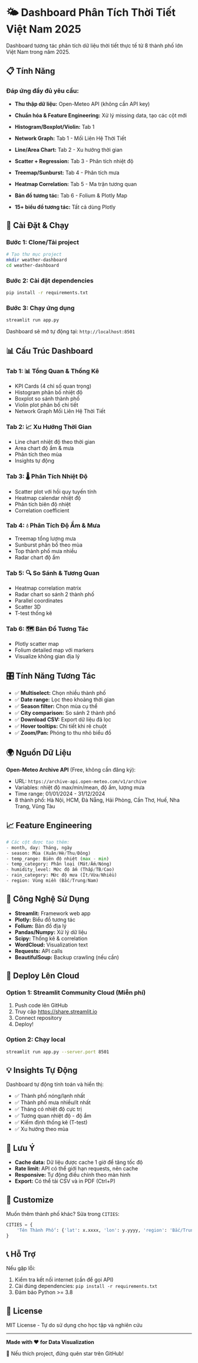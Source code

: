 # 🌤️ Dashboard Phân Tích Thời Tiết Việt Nam 2025

Dashboard tương tác phân tích dữ liệu thời tiết thực tế từ 8 thành phố lớn Việt Nam trong năm 2025.

## 📋 Tính Năng

###  Đáp ứng đầy đủ yêu cầu:

-  **Thu thập dữ liệu:** Open-Meteo API (không cần API key)
-  **Chuẩn hóa & Feature Engineering:** Xử lý missing data, tạo các cột mới
-  **Histogram/Boxplot/Violin:** Tab 1
-  **Network Graph:** Tab 1 - Mối Liên Hệ Thời Tiết
-  **Line/Area Chart:** Tab 2 - Xu hướng thời gian
-  **Scatter + Regression:** Tab 3 - Phân tích nhiệt độ
-  **Treemap/Sunburst:** Tab 4 - Phân tích mưa
-  **Heatmap Correlation:** Tab 5 - Ma trận tương quan
-  **Bản đồ tương tác:** Tab 6 - Folium & Plotly Map

-  **15+ biểu đồ tương tác:** Tất cả dùng Plotly

## 🚀 Cài Đặt & Chạy

### Bước 1: Clone/Tải project

```bash
# Tạo thư mục project
mkdir weather-dashboard
cd weather-dashboard
```

### Bước 2: Cài đặt dependencies

```bash
pip install -r requirements.txt
```

### Bước 3: Chạy ứng dụng

```bash
streamlit run app.py
```

Dashboard sẽ mở tự động tại: `http://localhost:8501`

## 📊 Cấu Trúc Dashboard

### Tab 1: 📊 Tổng Quan & Thống Kê
- KPI Cards (4 chỉ số quan trọng)
- Histogram phân bố nhiệt độ
- Boxplot so sánh thành phố
- Violin plot phân bố chi tiết
- Network Graph Mối Liên Hệ Thời Tiết

### Tab 2: 📈 Xu Hướng Thời Gian
- Line chart nhiệt độ theo thời gian
- Area chart độ ẩm & mưa
- Phân tích theo mùa
- Insights tự động

### Tab 3: 🌡️ Phân Tích Nhiệt Độ
- Scatter plot với hồi quy tuyến tính
- Heatmap calendar nhiệt độ
- Phân tích biên độ nhiệt
- Correlation coefficient

### Tab 4: 💧 Phân Tích Độ Ẩm & Mưa
- Treemap tổng lượng mưa
- Sunburst phân bố theo mùa
- Top thành phố mưa nhiều
- Radar chart độ ẩm
  
### Tab 5: 🔍 So Sánh & Tương Quan
- Heatmap correlation matrix
- Radar chart so sánh 2 thành phố
- Parallel coordinates
- Scatter 3D
- T-test thống kê

### Tab 6: 🗺️ Bản Đồ Tương Tác
- Plotly scatter map
- Folium detailed map với markers
- Visualize không gian địa lý



## 🎛️ Tính Năng Tương Tác

- ✅ **Multiselect:** Chọn nhiều thành phố
- ✅ **Date range:** Lọc theo khoảng thời gian
- ✅ **Season filter:** Chọn mùa cụ thể
- ✅ **City comparison:** So sánh 2 thành phố
- ✅ **Download CSV:** Export dữ liệu đã lọc
- ✅ **Hover tooltips:** Chi tiết khi rê chuột
- ✅ **Zoom/Pan:** Phóng to thu nhỏ biểu đồ

## 🌍 Nguồn Dữ Liệu

**Open-Meteo Archive API** (Free, không cần đăng ký):
- URL: `https://archive-api.open-meteo.com/v1/archive`
- Variables: nhiệt độ max/min/mean, độ ẩm, lượng mưa
- Time range: 01/01/2024 - 31/12/2024
- 8 thành phố: Hà Nội, HCM, Đà Nẵng, Hải Phòng, Cần Thơ, Huế, Nha Trang, Vũng Tàu

## 📈 Feature Engineering

```python
# Các cột được tạo thêm:
- month, day: Tháng, ngày
- season: Mùa (Xuân/Hè/Thu/Đông)
- temp_range: Biên độ nhiệt (max - min)
- temp_category: Phân loại (Mát/Ấm/Nóng)
- humidity_level: Mức độ ẩm (Thấp/TB/Cao)
- rain_category: Mức độ mưa (Ít/Vừa/Nhiều)
- region: Vùng miền (Bắc/Trung/Nam)
```

## 🎨 Công Nghệ Sử Dụng

- **Streamlit:** Framework web app
- **Plotly:** Biểu đồ tương tác
- **Folium:** Bản đồ địa lý
- **Pandas/Numpy:** Xử lý dữ liệu
- **Scipy:** Thống kê & correlation
- **WordCloud:** Visualization text
- **Requests:** API calls
- **BeautifulSoup:** Backup crawling (nếu cần)

## 📱 Deploy Lên Cloud

### Option 1: Streamlit Community Cloud (Miễn phí)

1. Push code lên GitHub
2. Truy cập https://share.streamlit.io
3. Connect repository
4. Deploy!

### Option 2: Chạy local

```bash
streamlit run app.py --server.port 8501
```

## 💡 Insights Tự Động

Dashboard tự động tính toán và hiển thị:
- ✅ Thành phố nóng/lạnh nhất
- ✅ Thành phố mưa nhiều/ít nhất
- ✅ Tháng có nhiệt độ cực trị
- ✅ Tương quan nhiệt độ - độ ẩm
- ✅ Kiểm định thống kê (T-test)
- ✅ Xu hướng theo mùa

## 📝 Lưu Ý

- **Cache data:** Dữ liệu được cache 1 giờ để tăng tốc độ
- **Rate limit:** API có thể giới hạn requests, nên cache
- **Responsive:** Tự động điều chỉnh theo màn hình
- **Export:** Có thể tải CSV và in PDF (Ctrl+P)

## 🔧 Customize

Muốn thêm thành phố khác? Sửa trong `CITIES`:

```python
CITIES = {
    'Tên Thành Phố': {'lat': x.xxxx, 'lon': y.yyyy, 'region': 'Bắc/Trung/Nam'}
}
```

## 📞 Hỗ Trợ

Nếu gặp lỗi:
1. Kiểm tra kết nối internet (cần để gọi API)
2. Cài đúng dependencies: `pip install -r requirements.txt`
3. Đảm bảo Python >= 3.8

## 📄 License

MIT License - Tự do sử dụng cho học tập và nghiên cứu

---

**Made with ❤️ for Data Visualization**

🌟 Nếu thích project, đừng quên star trên GitHub!
